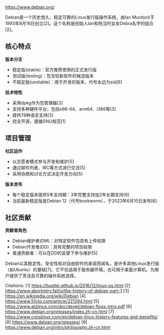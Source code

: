 https://www.debian.org/

Debian是一个历史悠久、稳定可靠的Linux发行版操作系统，由Ian Murdock于1993年8月16日创立[2]。这个名称是创始人Ian和他当时女友Debra名字的组合[2]。

## 核心特点

**版本分支**
- 稳定版(stable)：官方推荐使用的正式发行版
- 测试版(testing)：包含较新软件的候选版本
- 不稳定版(unstable)：用于开发的版本，代号永远为sid[6]

**技术特性**
- 采用dpkg作为包管理器[3]
- 支持多种硬件平台，包括x86-64、arm64、i386等[3]
- 提供78种语言支持[3]
- 完全开源，遵循GNU规范[1]

## 项目管理

**社区运作**
- 以志愿者模式参与开发和维护[5]
- 通过邮件列表、IRC等方式进行交流[5]
- 采用协商和讨论方式决定开发方向[5]

**版本发布**
- 每个稳定版本提供5年支持期：3年完整支持加2年长期支持[6]
- 当前最新稳定版是Debian 12（代号bookworm），于2023年6月10日发布[6]

## 社区贡献

**贡献者角色**
- Debian维护者(DM)：对特定软件包具有上传权限
- Debian开发者(DD)：具有完整的项目权限
- 普通贡献者：可以在DD的监督下参与维护[5]

Debian以其稳定性、安全性和对自由软件的承诺而闻名，是许多其他Linux发行版（如Ubuntu）的基础[7]。它不仅适用于服务器环境，也可用于桌面计算机，为用户提供了灵活且可靠的操作系统选择。

Citations:
[1] https://hustlei.github.io/2016/12/linux-os.html
[2] https://www.abortretry.fail/p/the-history-of-debian-part-1
[3] https://en.wikipedia.org/wiki/Debian
[4] https://www.51cto.com/article/221294.html
[5] https://www.atzlinux.com/doc/devel/debian-floss-intro.pdf
[6] https://www.debian.org/releases/index.zh-cn.html
[7] https://www.conslinux.com/en/debian-linux-history-features-and-benefits/
[8] https://www.debian.org/releases/
[9] https://www.debian.org/intro/philosophy.zh-cn.html